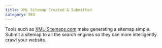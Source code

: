 ```yaml
---
title: XML Sitemap Created & Submitted
category: SEO
---
```

Tools such as [XML-Sitemaps.com](https://www.xml-sitemaps.com/) make generating a sitemap simple. Submit a sitemap to all the search engines so they can more intelligently crawl your website. 
